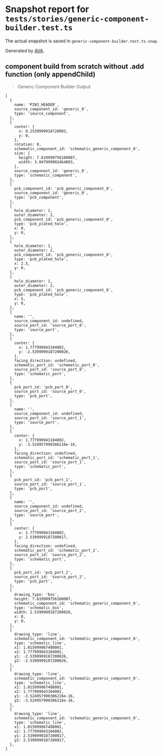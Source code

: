 # Snapshot report for `tests/stories/generic-component-builder.test.ts`

The actual snapshot is saved in `generic-component-builder.test.ts.snap`.

Generated by [AVA](https://avajs.dev).

## component build from scratch without .add function (only appendChild)

> Generic Component Builder Output

    [
      {
        name: 'PIN3_HEADER',
        source_component_id: 'generic_0',
        type: 'source_component',
      },
      {
        center: {
          x: 0.2539999918720003,
          y: 0,
        },
        rotation: 0,
        schematic_component_id: 'schematic_generic_component_0',
        size: {
          height: 7.619999756160007,
          width: 3.047999902464003,
        },
        source_component_id: 'generic_0',
        type: 'schematic_component',
      },
      {
        pcb_component_id: 'pcb_generic_component_0',
        source_component_id: 'generic_0',
        type: 'pcb_component',
      },
      {
        hole_diameter: 1,
        outer_diameter: 2,
        pcb_component_id: 'pcb_generic_component_0',
        type: 'pcb_plated_hole',
        x: 0,
        y: 0,
      },
      {
        hole_diameter: 1,
        outer_diameter: 2,
        pcb_component_id: 'pcb_generic_component_0',
        type: 'pcb_plated_hole',
        x: 2.5,
        y: 0,
      },
      {
        hole_diameter: 1,
        outer_diameter: 2,
        pcb_component_id: 'pcb_generic_component_0',
        type: 'pcb_plated_hole',
        x: 5,
        y: 0,
      },
      {
        name: '',
        source_component_id: undefined,
        source_port_id: 'source_port_0',
        type: 'source_port',
      },
      {
        center: {
          x: 1.777999943104002,
          y: -2.5399999187200026,
        },
        facing_direction: undefined,
        schematic_port_id: 'schematic_port_0',
        source_port_id: 'source_port_0',
        type: 'schematic_port',
      },
      {
        pcb_port_id: 'pcb_port_0',
        source_port_id: 'source_port_0',
        type: 'pcb_port',
      },
      {
        name: '',
        source_component_id: undefined,
        source_port_id: 'source_port_1',
        type: 'source_port',
      },
      {
        center: {
          x: 1.777999943104002,
          y: -3.524957990386216e-16,
        },
        facing_direction: undefined,
        schematic_port_id: 'schematic_port_1',
        source_port_id: 'source_port_1',
        type: 'schematic_port',
      },
      {
        pcb_port_id: 'pcb_port_1',
        source_port_id: 'source_port_1',
        type: 'pcb_port',
      },
      {
        name: '',
        source_component_id: undefined,
        source_port_id: 'source_port_2',
        type: 'source_port',
      },
      {
        center: {
          x: 1.777999943104002,
          y: 2.5399999187200017,
        },
        facing_direction: undefined,
        schematic_port_id: 'schematic_port_2',
        source_port_id: 'source_port_2',
        type: 'schematic_port',
      },
      {
        pcb_port_id: 'pcb_port_2',
        source_port_id: 'source_port_2',
        type: 'pcb_port',
      },
      {
        drawing_type: 'box',
        height: 7.619999756160007,
        schematic_component_id: 'schematic_generic_component_0',
        type: 'schematic_box',
        width: 2.5399999187200026,
        x: 0,
        y: 0,
      },
      {
        drawing_type: 'line',
        schematic_component_id: 'schematic_generic_component_0',
        type: 'schematic_line',
        x1: 1.015999967488001,
        x2: 1.777999943104002,
        y1: -2.5399999187200026,
        y2: -2.5399999187200026,
      },
      {
        drawing_type: 'line',
        schematic_component_id: 'schematic_generic_component_0',
        type: 'schematic_line',
        x1: 1.015999967488001,
        x2: 1.777999943104002,
        y1: -3.524957990386216e-16,
        y2: -3.524957990386216e-16,
      },
      {
        drawing_type: 'line',
        schematic_component_id: 'schematic_generic_component_0',
        type: 'schematic_line',
        x1: 1.015999967488001,
        x2: 1.777999943104002,
        y1: 2.5399999187200017,
        y2: 2.5399999187200017,
      },
    ]
